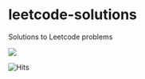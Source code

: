 # leetcode-solutions
Solutions to Leetcode problems

![](https://estruyf-github.azurewebsites.net/api/VisitorHit?user=akcps&repo=leetcode-solutions&countColorcountColor&countColor=%237B1E7A)

![Hits](https://hitcounter.pythonanywhere.com/count/tag.svg?url=leetcode-solutions)
